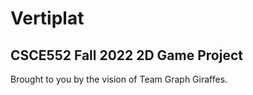 # Vertiplat

## CSCE552 Fall 2022 2D Game Project

Brought to you by the vision of Team Graph Giraffes.
